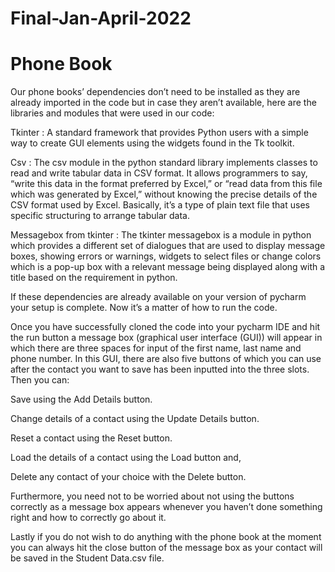 # Final-Jan-April-2022
# Phone Book
  Our phone books’ dependencies don’t need to be installed as they are already imported in the code but in case they aren’t available, here are the libraries and modules that were used in our code: 

Tkinter : A standard framework that provides Python users with a simple way to create GUI elements using the widgets found in the Tk toolkit.

Csv : The csv module in the python standard library implements classes to read and write tabular data in CSV format. It allows programmers to say, “write this data in the format preferred by Excel,” or “read data from this file which was generated by Excel,” without knowing the precise details of the CSV format used by Excel. Basically, it’s a type of plain text file that uses specific structuring to arrange tabular data.

Messagebox from tkinter : The tkinter messagebox is a module in python which provides a different set of dialogues that are used to display message boxes, showing errors or warnings, widgets to select files or change colors which is a pop-up box with a relevant message being displayed along with a title based on the requirement in python.

  If these dependencies are already available on your version of pycharm your setup is complete. Now it’s a matter of how to run the code. 

  Once you have successfully cloned the code into your pycharm IDE and hit the run button a message box (graphical user interface (GUI)) will appear in which there are three spaces for input of the first name, last name and phone number. In this GUI, there are also five buttons of which you can use after the contact you want to save has been inputted into the three slots. Then you can:

Save using the Add Details button.

Change details of a contact using the Update Details button.

Reset a contact using the Reset button.

Load the details of a contact using the Load button and,

Delete any contact of your choice with the Delete button.

  Furthermore, you need not to be worried about not using the buttons correctly as a message box appears whenever you haven’t done something right and how to correctly go about it.

  Lastly if you do not wish to do anything with the phone book at the moment you can always hit the close button of the message box as your contact will be saved in the Student Data.csv file.

